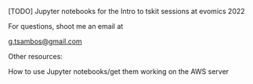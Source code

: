 [TODO]
Jupyter notebooks for the Intro to tskit sessions at evomics 2022

For questions, shoot me an email at

g.tsambos@gmail.com

Other resources:

How to use Jupyter notebooks/get them working on the AWS server
